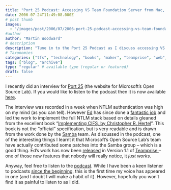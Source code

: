 ```yaml
---
title: "Port 25 Podcast: Accessing VS Team Foundation Server from Mac, UNIX or Linux through Eclipse"
date: 2006-07-24T11:49:08.000Z
# post thumb
images:
  - "/images/post/2006/07/2006-port-25-podcast-accessing-vs-team-foundation-server-from-mac-unix-or-linux-through-eclipse.jpg"
#author
author: "Martin Woodward"
# description
description: "Tune in to the Port 25 Podcast as I discuss accessing VS Team Foundation Server from Mac and Linux using Eclipse and NTLM authentication."
# Taxonomies
categories: ["tfs", "technology", "books", "maker", "teamprise", "web", "podcast"]
tags: ["blog", "archive"]
type: "regular" # available type (regular or featured)
draft: false
---
```

I recently did an interview for [Port 25](http://port25.technet.com/default.aspx) (the website for Microsoft’s Open Source Lab).  If you would like to listen to the podcast then it is now available [here](http://port25.technet.com/archive/2006/07/21/Podcast_3A00_-Accessing-VS-Team-Foundation-Server-from-Mac_2C00_-UNIX-or-Linux-through-Eclipse.aspx).

The interview was recorded in a week when NTLM authentication was high on my mind (as you can tell).  However [Ed](http://www.edwardthomson.com/blog/) has since done a [fantastic job](http://www.edwardthomson.com/blog/2006/07/teamprise_11_released.html) and led the work to implement the full NTLM stack based on details gleaned from the excellent book “[Implementing CIFS, by Christopher R. Hertel](http://ubiqx.org/cifs/Book.html)”.  This book is not the “official” specification, but is very readable and is drawn from the work done by the [Samba](http://www.samba.org/) team.  As discussed in the podcast, one of the interesting things I learnt it that Microsoft’s Open Source Lab’s team have actually contributed some patches into the Samba group – which is a good thing.  Ed’s work has now been [released](http://www.teamprise.com/download/) in Version 1.1 of [Teamprise](http://www.teamprise.com/)[ ](http://www.teamprise.com/)– one of those new features that nobody will really notice, it *just works*.

Anyway, feel free to listen to the [podcast](http://port25.technet.com/archive/2006/07/21/Podcast_3A00_-Accessing-VS-Team-Foundation-Server-from-Mac_2C00_-UNIX-or-Linux-through-Eclipse.aspx).  While I have been a keen listener to podcasts [since the beginning,](http://www.woodwardweb.com/technology/000058.html) this is the first time my voice has appeared in one (and I doubt I will make a habit of it).  However, hopefully you won’t find it as painful to listen to as I did.